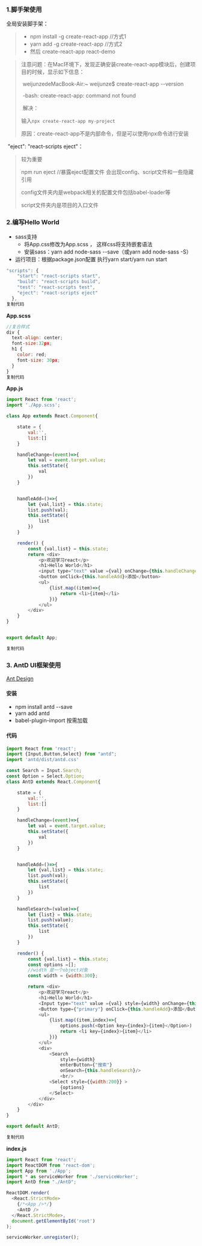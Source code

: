 ### 1.脚手架使用

全局安装脚手架：

> - npm install -g create-react-app //方式1
> - yarn add -g create-react-app //方式2
> - 然后 create-react-app react-demo
>

> 注意问题：在Mac环境下，发现正确安装create-react-app模块后，创建项目的时候，显示如下信息：
>
> ​		weijunzedeMacBook-Air:~ weijunze$ create-react-app --version
>
> ​		-bash: create-react-app: command not found
>
> ​	解决：
>
> 输入`npx create-react-app my-project`
>
> 原因：create-react-app不是内部命令，但是可以使用npx命令进行安装

​    "eject": "react-scripts eject"：

> 较为重要 
>
> npm run eject //暴露eject配置文件 会出现config、script文件和一些隐藏引用
>
> config文件夹内是webpack相关的配置文件包括babel-loader等
>
> script文件夹内是项目的入口文件

### 2.编写Hello World

- sass支持
  - 将App.css修改为App.scss ， 这样css将支持嵌套语法
  - 安装sass：yarn add node-sass --save（或yarn add node-sass -S）
- 运行项目：根据package.json配置 执行yarn start/yarn run start

```js
"scripts": {
    "start": "react-scripts start",
    "build": "react-scripts build",
    "test": "react-scripts test",
    "eject": "react-scripts eject"
  },
复制代码
```

**App.scss**

```js
//复合样式
div {
  text-align: center;
  font-size:32px;
  h1 {
    color: red;
    font-size: 30px;
  }
}
复制代码
```

**App.js**

```js
import React from 'react';
import './App.scss';

class App extends React.Component{

    state = {
        val:'',
        list:[]
    }

    handleChange=(event)=>{
        let val = event.target.value;
        this.setState({
            val
        })
    }


    handleAdd=()=>{
        let {val,list} = this.state;
        list.push(val);
        this.setState({
            list
        })
    }

    render() {
        const {val,list} = this.state;
        return <div>
            <p>欢迎学习react</p>
            <h1>Hello World</h1>
            <input type="text" value ={val} onChange={this.handleChange}/>
            <button onClick={this.handleAdd}>添加</button>
            <ul>
                {list.map((item)=>{
                    return <li>{item}</li>
                })}
            </ul>
        </div>
    }
}


export default App;

复制代码
```

### 3. AntD UI框架使用

[Ant Design](https://link.juejin.cn?target=https%3A%2F%2Fant.design%2Fdocs%2Freact%2Fintroduce-cn)

#### 安装

- npm install antd --save
- yarn add antd
- babel-plugin-import 按需加载

#### 代码

```js
import React from 'react';
import {Input,Button,Select} from "antd";
import 'antd/dist/antd.css'

const Search = Input.Search;
const Option = Select.Option;
class AntD extends React.Component{

    state = {
        val:'',
        list:[]
    }

    handleChange=(event)=>{
        let val = event.target.value;
        this.setState({
            val
        })
    }


    handleAdd=()=>{
        let {val,list} = this.state;
        list.push(val);
        this.setState({
            list
        })
    }

    handleSearch=(value)=>{
        let {list} = this.state;
        list.push(value);
        this.setState({
            list
        })
    }

    render() {
        const {val,list} = this.state;
        const options =[];
        //width 是一个object对象
        const width = {width:300};

        return <div>
            <p>欢迎学习react</p>
            <h1>Hello World</h1>
            <Input type="text" value ={val} style={width} onChange={this.handleChange}/>
            <Button type={"primary"} onClick={this.handleAdd}>添加</Button>
            <ul>
                {list.map((item,index)=>{
                    options.push(<Option key={index}>{item}</Option>)
                    return <li key={index}>{item}</li>
                })}
            </ul>
            <div>
                <Search
                    style={width}
                    enterButton={"搜索"}
                    onSearch={this.handleSearch}/>
                    <br/>
                <Select style={{width:200}} >
                    {options}
                </Select>
            </div>
        </div>
    }
}

export default AntD;

复制代码
```

**index.js**

```js
import React from 'react';
import ReactDOM from 'react-dom';
import App from './App';
import * as serviceWorker from './serviceWorker';
import AntD from "./AntD";

ReactDOM.render(
  <React.StrictMode>
    {/*<App />*/}
    <AntD />
  </React.StrictMode>,
  document.getElementById('root')
);

serviceWorker.unregister();
```



